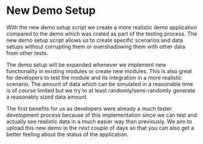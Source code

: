 # New Demo Setup

With the new demo setup script we create a more realistic demo application compared to the demo which was crated as part of the testing process. The new demo setup script allows us to create specific scenarios and data setups without corrupting them or overshadowing them with other data from other tests.

The demo setup will be expanded whenever we implement new functionality in existing modules or create new modules. This is also great for developers to test the module and its integration in a more realistic scenario. The amount of data which can be simulated in a reasonable time is of course limited but we try to at least randomly/semi-randomly generate a reasonably sized data amount.

The first benefits for us as developers were already a much faster development process because of this implementation since we can test and actually see realistic data in a much easier way than previously. We aim to upload this new demo in the next couple of days so that you can also get a better feeling about the status of the application.
